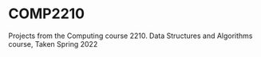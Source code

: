 # COMP2210
Projects from the Computing course 2210. Data Structures and Algorithms course, Taken Spring 2022

